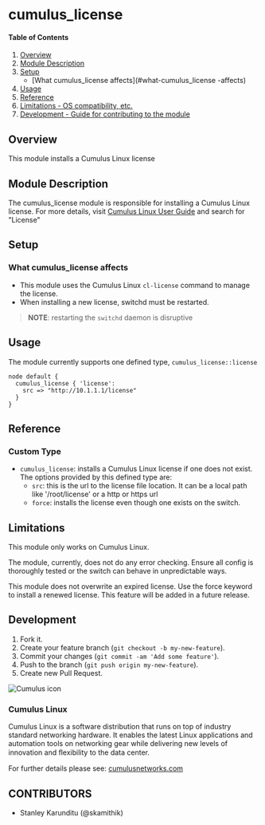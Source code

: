 # cumulus_license

#### Table of Contents

1. [Overview](#overview)
2. [Module Description](#module-description)
3. [Setup](#setup)
    * [What cumulus_license affects](#what-cumulus_license  -affects)
4. [Usage](#usage)
5. [Reference](#reference)
5. [Limitations - OS compatibility, etc.](#limitations)
6. [Development - Guide for contributing to the module](#development)

## Overview

This module installs a Cumulus Linux license

## Module Description

The cumulus_license module  is responsible for installing a Cumulus Linux license.
For more details, visit [Cumulus Linux User Guide](http://docs.cumulusnetworks.com) and search for
"License"

## Setup

### What cumulus_license affects

* This module uses the Cumulus Linux `cl-license` command to manage the license.
* When installing a new license, switchd must be restarted.
> **NOTE**: restarting the `switchd` daemon is disruptive


## Usage

The module currently supports one defined type, `cumulus_license::license`
```
node default {
  cumulus_license { 'license':
    src => "http://10.1.1.1/license"
  }
}

```

## Reference

### Custom Type
  * `cumulus_license`:  installs a Cumulus Linux license if one does not exist. The options provided by this defined type are:
    * `src`: this is the url to the license file location. It can be a local path like '/root/license' or a http or https url
    * `force`: installs the license even though one exists on the switch.

## Limitations

This module only works on Cumulus Linux.

The module, currently, does not do any error
checking. Ensure all config is thoroughly tested or the switch can
behave in unpredictable ways.

This module does not overwrite an expired license. Use the force keyword to
install a renewed license. This feature will be added in a future release.

## Development

1. Fork it.
2. Create your feature branch (`git checkout -b my-new-feature`).
3. Commit your changes (`git commit -am 'Add some feature'`).
4. Push to the branch (`git push origin my-new-feature`).
5. Create new Pull Request.


![Cumulus icon](http://cumulusnetworks.com/static/cumulus/img/logo_2014.png)

### Cumulus Linux

Cumulus Linux is a software distribution that runs on top of industry standard
networking hardware. It enables the latest Linux applications and automation
tools on networking gear while delivering new levels of innovation and
ﬂexibility to the data center.

For further details please see:
[cumulusnetworks.com](http://www.cumulusnetworks.com)

## CONTRIBUTORS

- Stanley Karunditu (@skamithik)
